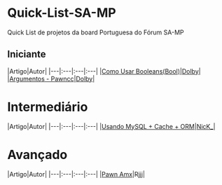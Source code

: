 # Quick-List-SA-MP
Quick List de projetos da board Portuguesa do Fórum SA-MP


## Iniciante

|Artigo|Autor|
|---|:---|:---|:---|
|[Como Usar Booleans(Bool)](http://forum.sa-mp.com/showthread.php?t=292185)|[Dolby](http://forum.sa-mp.com/member.php?u=135116)|
|[Argumentos - Pawncc](http://forum.sa-mp.com/showthread.php?t=569228)|[Dolby](http://forum.sa-mp.com/member.php?u=135116)|

# Intermediário
|Artigo|Autor|
|---|:---|:---|:---|
|[Usando MySQL + Cache + ORM](http://forum.sa-mp.com/showthread.php?t=499336)|[NicK_](http://forum.sa-mp.com/member.php?u=171517)|

# Avançado
|Artigo|Autor|
|---|:---|:---|:---|
|[Pawn Amx](http://forum.sa-mp.com/showthread.php?t=360155)|Rjjj|
